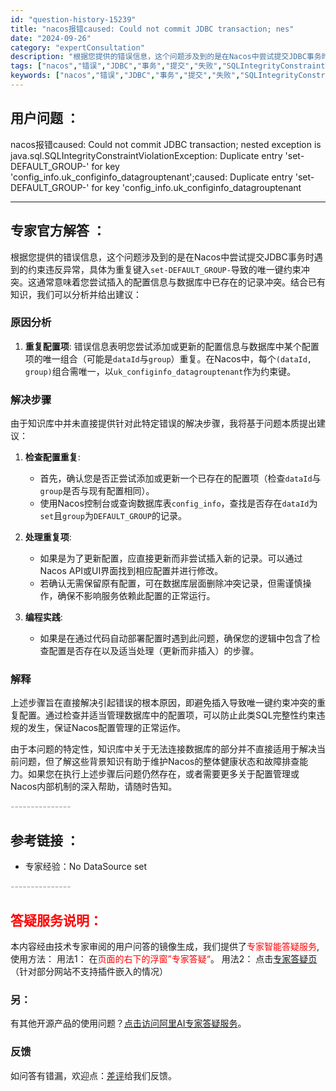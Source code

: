 ```yaml
---
id: "question-history-15239"
title: "nacos报错caused: Could not commit JDBC transaction; nes"
date: "2024-09-26"
category: "expertConsultation"
description: "根据您提供的错误信息，这个问题涉及到的是在Nacos中尝试提交JDBC事务时遇到的约束违反异常，具体为重复键入`set-DEFAULT_GROUP-`导致的唯一键约束冲突。这通常意味着您尝试插入的配置信息与数据库中已存在的记录冲突。结合已有知识，我们可以分析并给出建议：### 原因分析1. **重复"
tags: ["nacos","错误","JDBC","事务","提交","失败","SQLIntegrityConstraintViolationException"]
keywords: ["nacos","错误","JDBC","事务","提交","失败","SQLIntegrityConstraintViolationException"]
---
```


## 用户问题 ： 
 nacos报错caused: Could not commit JDBC transaction; nested exception is java.sql.SQLIntegrityConstraintViolationException: Duplicate entry 'set-DEFAULT_GROUP-' for key 'config_info.uk_configinfo_datagrouptenant';caused: Duplicate entry 'set-DEFAULT_GROUP-' for key 'config_info.uk_configinfo_datagrouptenant  

---------------
## 专家官方解答 ：

根据您提供的错误信息，这个问题涉及到的是在Nacos中尝试提交JDBC事务时遇到的约束违反异常，具体为重复键入`set-DEFAULT_GROUP-`导致的唯一键约束冲突。这通常意味着您尝试插入的配置信息与数据库中已存在的记录冲突。结合已有知识，我们可以分析并给出建议：

### 原因分析
1. **重复配置项**: 错误信息表明您尝试添加或更新的配置信息与数据库中某个配置项的唯一组合（可能是`dataId`与`group`）重复。在Nacos中，每个`(dataId, group)`组合需唯一，以`uk_configinfo_datagrouptenant`作为约束键。

### 解决步骤
由于知识库中并未直接提供针对此特定错误的解决步骤，我将基于问题本质提出建议：

1. **检查配置重复**:
   - 首先，确认您是否正尝试添加或更新一个已存在的配置项（检查`dataId`与`group`是否与现有配置相同）。
   - 使用Nacos控制台或查询数据库表`config_info`，查找是否存在`dataId`为`set`且`group`为`DEFAULT_GROUP`的记录。

2. **处理重复项**:
   - 如果是为了更新配置，应直接更新而非尝试插入新的记录。可以通过Nacos API或UI界面找到相应配置并进行修改。
   - 若确认无需保留原有配置，可在数据库层面删除冲突记录，但需谨慎操作，确保不影响服务依赖此配置的正常运行。

3. **编程实践**:
   - 如果是在通过代码自动部署配置时遇到此问题，确保您的逻辑中包含了检查配置是否存在以及适当处理（更新而非插入）的步骤。

### 解释
上述步骤旨在直接解决引起错误的根本原因，即避免插入导致唯一键约束冲突的重复配置。通过检查并适当管理数据库中的配置项，可以防止此类SQL完整性约束违规的发生，保证Nacos配置管理的正常运作。

由于本问题的特定性，知识库中关于无法连接数据库的部分并不直接适用于解决当前问题，但了解这些背景知识有助于维护Nacos的整体健康状态和故障排查能力。如果您在执行上述步骤后问题仍然存在，或者需要更多关于配置管理或Nacos内部机制的深入帮助，请随时告知。


<font color="#949494">---------------</font> 


## 参考链接 ：

* 专家经验：No DataSource set 


 <font color="#949494">---------------</font> 
 


## <font color="#FF0000">答疑服务说明：</font> 

本内容经由技术专家审阅的用户问答的镜像生成，我们提供了<font color="#FF0000">专家智能答疑服务</font>,使用方法：
用法1： 在<font color="#FF0000">页面的右下的浮窗”专家答疑“</font>。
用法2： 点击[专家答疑页](https://answer.opensource.alibaba.com/docs/intro)（针对部分网站不支持插件嵌入的情况）
### 另：


有其他开源产品的使用问题？[点击访问阿里AI专家答疑服务](https://answer.opensource.alibaba.com/docs/intro)。
### 反馈
如问答有错漏，欢迎点：[差评](https://ai.nacos.io/user/feedbackByEnhancerGradePOJOID?enhancerGradePOJOId=15262)给我们反馈。
